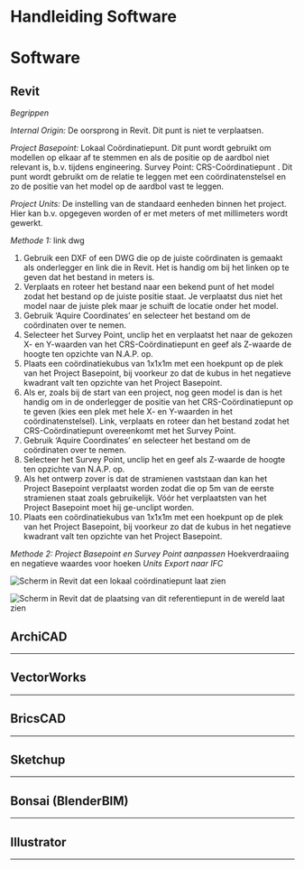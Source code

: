 # Handleiding Software

# Software

## Revit
*Begrippen*

*Internal Origin:* De oorsprong in Revit. Dit punt is niet te verplaatsen.

*Project Basepoint:* Lokaal Coördinatiepunt. Dit punt wordt gebruikt om modellen op elkaar af te stemmen en als de positie op de aardbol niet relevant is, b.v. tijdens engineering.
Survey Point: CRS-Coördinatiepunt . Dit punt wordt gebruikt om de relatie te leggen met een coördinatenstelsel en zo de positie van het model op de aardbol vast te leggen.

*Project Units:* De instelling van de standaard eenheden binnen het project. Hier kan b.v. opgegeven worden of er met meters of met millimeters wordt gewerkt.

*Methode 1:* link dwg
1.	Gebruik een DXF of een DWG die op de juiste coördinaten is gemaakt als onderlegger en link die in Revit. Het is handig om bij het linken op te geven dat het bestand in meters is.
2.	Verplaats en roteer het bestand naar een bekend punt of het model zodat het bestand op de juiste positie staat. Je verplaatst dus niet het model naar de juiste plek maar je schuift de locatie onder het model.
3.	Gebruik ‘Aquire Coordinates’ en selecteer het bestand om de coördinaten over te nemen.
4.	Selecteer het Survey Point, unclip het en verplaatst het naar de gekozen X- en Y-waarden van het CRS-Coördinatiepunt en geef als Z-waarde de hoogte ten opzichte van N.A.P. op.
5.	Plaats een coördinatiekubus van 1x1x1m met een hoekpunt op de plek van het Project Basepoint, bij voorkeur zo dat de kubus in het negatieve kwadrant valt ten opzichte van het Project Basepoint.
6.	Als er, zoals bij de start van een project, nog geen model is dan is het handig om in de onderlegger de positie van het CRS-Coördinatiepunt op te geven (kies een plek met hele X- en Y-waarden in het coördinatenstelsel). Link, verplaats en roteer dan het bestand zodat het CRS-Coördinatiepunt overeenkomt met het Survey Point.
7.	Gebruik ‘Aquire Coordinates’ en selecteer het bestand om de coördinaten over te nemen.
8.	Selecteer het Survey Point, unclip het en geef als Z-waarde de hoogte ten opzichte van N.A.P. op.
9.	Als het ontwerp zover is dat de stramienen vaststaan dan kan het Project Basepoint verplaatst worden zodat die op 5m van de eerste stramienen staat zoals gebruikelijk. Vóór het verplaatsten van het Project Basepoint moet hij ge-unclipt worden.
10.	Plaats een coördinatiekubus van 1x1x1m met een hoekpunt op de plek van het Project Basepoint, bij voorkeur zo dat de kubus in het negatieve kwadrant valt ten opzichte van het Project Basepoint.

*Methode 2: Project Basepoint en Survey Point aanpassen*
Hoekverdraaiing en negatieve waardes voor hoeken
*Units*
*Export naar IFC*
 
 ![Scherm in Revit dat een lokaal coördinatiepunt laat zien](media/Lokaal_coördinatiepunt_in_Revit_2.png "Lokaal coördinatiepunt in Revit")



 ![Scherm in Revit dat de plaatsing van dit referentiepunt in de wereld laat zien](media/Lokaal_coördinatiepunt_in_Revit_2.png "Plaatsing van het lokaal coördinatiepunt in GIS in Revit")

## ArchiCAD
--- 

## VectorWorks
--- 

## BricsCAD
--- 

## Sketchup
--- 

## Bonsai (BlenderBIM)
--- 

## Illustrator
--- 



